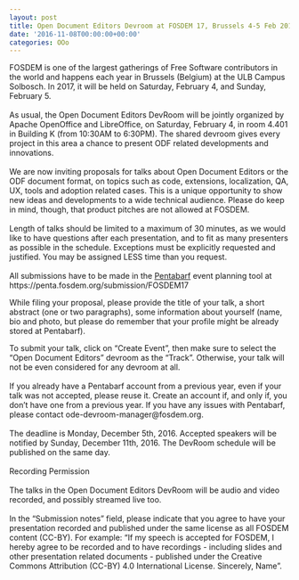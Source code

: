 ```yaml
---
layout: post
title: Open Document Editors Devroom at FOSDEM 17, Brussels 4-5 Feb 2017
date: '2016-11-08T00:00:00+00:00'
categories: OOo
---
```

<p>FOSDEM is one of the largest gatherings of Free Software contributors in the world and happens each year in Brussels (Belgium) at the ULB Campus Solbosch. In 2017, it will be held on Saturday, February 4, and Sunday, February 5.<br /><br />As usual, the Open Document Editors DevRoom will be jointly organized by Apache OpenOffice and LibreOffice, on Saturday, February 4, in room 4.401 in Building K (from 10:30AM to 6:30PM). The shared devroom gives every project in this area a chance to present ODF related developments and innovations.<br /><br />We are now inviting proposals for talks about Open Document Editors or the ODF document format, on topics such as code, extensions, localization, QA, UX, tools and adoption related cases. This is a unique opportunity to show new ideas and developments to a wide technical audience. Please do keep in mind, though, that product pitches are not allowed at FOSDEM.<br /><br />Length of talks should be limited to a maximum of 30 minutes, as we would like to have questions after each presentation, and to fit as many presenters as possible in the schedule. Exceptions must be explicitly requested and justified. You may be assigned LESS time than you request.<br /><br />All submissions have to be made in the <a href="https://penta.fosdem.org/submission/FOSDEM17">Pentabarf</a> event planning tool at https://penta.fosdem.org/submission/FOSDEM17<br /></p>While filing your proposal, please provide the title of your talk, a short abstract (one or two paragraphs), some information about yourself (name, bio and photo, but please do remember that your profile might be already stored at Pentabarf).<br /> 
  <p>To submit your talk, click on “Create Event”, then make sure to select the “Open Document Editors” devroom as the “Track”. Otherwise, your talk will not be even considered for any devroom at all.<br /><br />If you already have a Pentabarf account from a previous year, even if your talk was not accepted, please reuse it. Create an account if, and only if, you don’t have one from a previous year. If you have any issues with Pentabarf, please contact ode-devroom-manager@fosdem.org.<br /><br />The deadline is Monday, December 5th, 2016. Accepted speakers will be notified by Sunday, December 11th, 2016. The DevRoom schedule will be published on the same day.<br /><br />Recording Permission<br /><br />The talks in the Open Document Editors DevRoom will be audio and video recorded, and possibly streamed live too.<br /><br />In the “Submission notes” field, please indicate that you agree to have your presentation recorded and published under the same license as all FOSDEM content (CC-BY). For example: “If my speech is accepted for FOSDEM, I hereby agree to be recorded and to have recordings - including slides and other presentation related documents - published under the Creative Commons Attribution (CC-BY) 4.0 International License. Sincerely, Name”.<br /><br /> </p>
